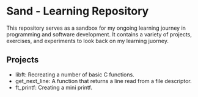 # Sand - Learning Repository

This repository serves as a sandbox for my ongoing learning journey in programming and software development. 
It contains a variety of projects, exercises, and experiments to look back on my learning juorney.

## Projects

- libft: Recreating a number of basic C functions.
- get_next_line: A function that returns a line read from a file descriptor.
- ft_printf: Creating a mini printf.
